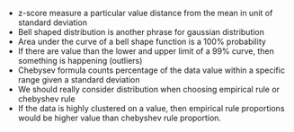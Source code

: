 - z-score measure a particular value distance from  the mean in unit of standard deviation
- Bell shaped distribution is another phrase for gaussian distribution
- Area under the curve of a bell shape function is a 100% probability
- If there are value than the lower and upper limit of a 99% curve, then something is happening (outliers)
- Chebysev formula counts percentage of the data value within a specific range given a standard deviation
- We should really consider distribution when choosing empirical rule or chebyshev rule
- If the data is highly clustered on a value, then empirical rule proportions would be higher value than chebyshev rule proportion.